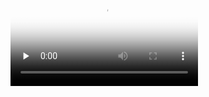 
<video id="video" controls="" preload="none" poster="http://media.w3.org/2010/05/sintel/poster.png">
    <source id="mp4" src="http://legendary.cdn.play8.io/learnpython/video/D2-Python-while-loops.mp4" type="video/mp4">
</video>




